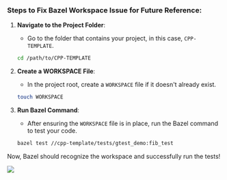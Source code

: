 ### Steps to Fix Bazel Workspace Issue for Future Reference:

1. **Navigate to the Project Folder**:

   - Go to the folder that contains your project, in this case, `CPP-TEMPLATE`.

   ```bash
   cd /path/to/CPP-TEMPLATE
   ```

2. **Create a WORKSPACE File**:

   - In the project root, create a `WORKSPACE` file if it doesn't already exist.

   ```bash
   touch WORKSPACE
   ```

3. **Run Bazel Command**:

   - After ensuring the `WORKSPACE` file is in place, run the Bazel command to test your code.

   ```bash
   bazel test //cpp-template/tests/gtest_demo:fib_test
   ```

Now, Bazel should recognize the workspace and successfully run the tests!

<img src ="https://github.com/shyama7004/OpenCV-Personal-Documentation/blob/main/Tests/qw.png">
